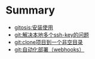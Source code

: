 # Summary

* [gitosis:安装使用](chapter1.md)
* [git:解决本地多个ssh-key的问题](chapter2.md)
* [git:clone项目到一个非空目录](chapter3.md)
* [git:自动化部署（webhooks）](chapter4.md)
